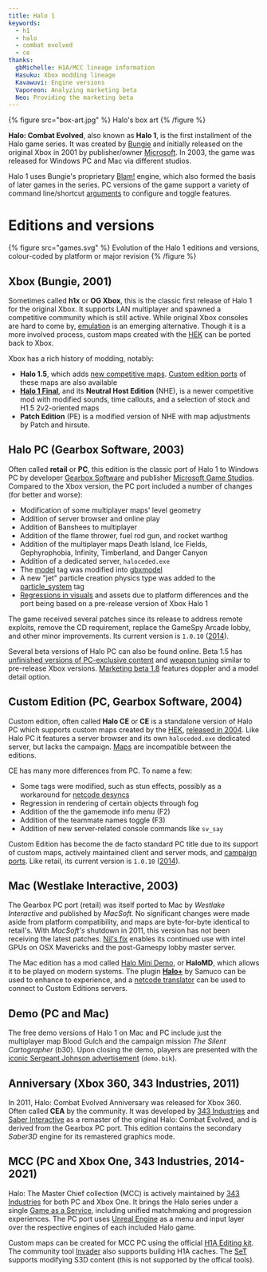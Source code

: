 ```yaml
---
title: Halo 1
keywords:
  - h1
  - halo
  - combat evolved
  - ce
thanks:
  gbMichelle: H1A/MCC lineage information
  Hasuku: Xbox modding lineage
  Kavawuvi: Engine versions
  Vaporeon: Analyzing marketing beta
  Neo: Providing the marketing beta
---
```

{% figure src="box-art.jpg" %}
Halo's box art
{% /figure %}

**Halo: Combat Evolved**, also known as **Halo 1**, is the first installment of the Halo game series. It was created by [Bungie][bungie] and initially released on the original Xbox in 2001 by publisher/owner [Microsoft][microsoft]. In 2003, the game was released for Windows PC and Mac via different studios.

Halo 1 uses Bungie's proprietary [Blam!](~blam) engine, which also formed the basis of later games in the series. PC versions of the game support a variety of command line/shortcut [arguments](~) to configure and toggle features.

# Editions and versions

{% figure src="games.svg" %}
Evolution of the Halo 1 editions and versions, colour-coded by platform or major revision
{% /figure %}

## Xbox (Bungie, 2001)
Sometimes called **h1x** or **OG Xbox**, this is the classic first release of Halo 1 for the original Xbox. It supports LAN multiplayer and spawned a competitive community which is still active. While original Xbox consoles are hard to come by, [emulation][xemu] is an emerging alternative. Though it is a more involved process, custom maps created with the [HEK](~) can be ported back to Xbox.

Xbox has a rich history of modding, notably:

* **Halo 1.5**, which adds [new competitive maps][h15]. [Custom edition ports][h15-maps-ce] of these maps are also available
* [**Halo 1 Final**][h1final], and its **Neutral Host Edition** (NHE), is a newer competitive mod with modified sounds, time callouts, and a selection of stock and H1.5 2v2-oriented maps
* **Patch Edition** (PE) is a modified version of NHE with map adjustments by Patch and hirsute.

## Halo PC (Gearbox Software, 2003)
Often called **retail** or **PC**, this edition is the classic port of Halo 1 to Windows PC by developer [Gearbox Software][gearbox] and publisher [Microsoft Game Studios][microsoft]. Compared to the Xbox version, the PC port included a number of changes (for better and worse):

* Modification of some multiplayer maps' level geometry
* Addition of server browser and online play
* Addition of Banshees to multiplayer
* Addition of the flame thrower, fuel rod gun, and rocket warthog
* Addition of the multiplayer maps Death Island, Ice Fields, Gephyrophobia, Infinity, Timberland, and Danger Canyon
* Addition of a dedicated server, `haloceded.exe`
* The [model](~) tag was modified into [gbxmodel](~)
* A new "jet" particle creation physics type was added to the [particle_system](~) tag
* [Regressions in visuals](~renderer#gearbox-regressions) and assets due to platform differences and the port being based on a pre-release version of Xbox Halo 1

The game received several patches since its release to address remote exploits, remove the CD requirement, replace the GameSpy Arcade lobby, and other minor improvements. Its current version is `1.0.10` ([2014][patch]).

Several beta versions of Halo PC can also be found online. Beta 1.5 has [unfinished versions of PC-exclusive content][pc-beta-2] and [weapon tuning][pc-beta-1] similar to pre-release Xbox versions. [Marketing beta 1.8][pc-beta-3] features doppler and a model detail option.

## Custom Edition (PC, Gearbox Software, 2004)
Custom edition, often called **Halo CE** or **CE** is a standalone version of Halo PC which supports custom maps created by the [HEK](~), [released in 2004][custom-edition-launch]. Like Halo PC it features a server browser and its own `haloceded.exe` dedicated server, but lacks the campaign. [Maps](~map) are incompatible between the editions.

CE has many more differences from PC. To name a few:

* Some tags were modified, such as stun effects, possibly as a workaround for [netcode desyncs](~netcode#known-issues-and-limitations)
* Regression in rendering of certain objects through fog
* Addition of the the gamemode info menu (F2)
* Addition of the teammate names toggle (F3)
* Addition of new server-related console commands like `sv_say`

Custom Edition has become the de facto standard PC title due to its support of custom maps, actively maintained client and server mods, and [campaign ports][refined]. Like retail, its current version is `1.0.10` ([2014][patch]).

## Mac (Westlake Interactive, 2003)
The Gearbox PC port (retail) was itself ported to Mac by _Westlake Interactive_ and published by _MacSoft_. No significant changes were made aside from platform compatibility, and maps are byte-for-byte identical to retail's. With _MacSoft's_ shutdown in 2011, this version has not been receiving the latest patches. [Nil's fix][nil-fix] enables its continued use with intel GPUs on OSX Mavericks and the post-Gamespy lobby master server.

The Mac edition has a mod called [Halo Mini Demo][halomd], or **HaloMD**, which allows it to be played on modern systems. The plugin [**Halo+**][halo-plus] by Samuco can be used to enhance to experience, and a [netcode translator][halomd-bridge] can be used to connect to Custom Editions servers.

## Demo (PC and Mac)
The free demo versions of Halo 1 on Mac and PC include just the multiplayer map Blood Gulch and the campaign mission _The Silent Cartographer_ (b30). Upon closing the demo, players are presented with the [iconic Sergeant Johnson advertisement][demo-ad] (`demo.bik`).

## Anniversary (Xbox 360, 343 Industries, 2011)
In 2011, Halo: Combat Evolved Anniversary was released for Xbox 360. Often called **CEA** by the community. It was developed by [343 Industries][343i] and [Saber Interactive][saber] as a remaster of the original Halo: Combat Evolved, and is derived from the Gearbox PC port. This edition contains the secondary _Saber3D_ engine for its remastered graphics mode.

## MCC (PC and Xbox One, 343 Industries, 2014-2021)
Halo: The Master Chief collection (MCC) is actively maintained by [343 Industries][343i] for both PC and Xbox One. It brings the Halo series under a single [Game as a Service][gaas], including unified matchmaking and progression experiences. The PC port uses [Unreal Engine][unreal] as a menu and input layer over the respective engines of each included Halo game.

Custom maps can be created for MCC PC using the official [H1A Editing kit](~h1a-ek).
The community tool [Invader](~) also supports building H1A caches. The [SeT](~) supports modifying S3D content (this is not supported by the offical tools).

[gearbox]: https://en.wikipedia.org/wiki/Gearbox_Software
[bungie]: https://en.wikipedia.org/wiki/Bungie
[microsoft]: https://en.wikipedia.org/wiki/Xbox_Game_Studios
[patch]: https://www.bungie.net/en/Forums/Post/64943622
[xemu]: https://github.com/mborgerson/xemu/wiki
[pc-beta-1]: https://www.youtube.com/watch?v=fvXuoceVhpg
[pc-beta-2]: https://www.youtube.com/watch?v=qAK-rIR_st8
[pc-beta-3]: https://archive.org/details/halopcmarketingbeta
[h15]: https://www.youtube.com/watch?v=_a0R8SOIjWQ
[h15-maps-ce]: https://opencarnage.net/index.php?/topic/7455-halo-15-maps-converted-to-ce/
[h1final]: http://halo1final.com
[refined]: https://www.reddit.com/r/HaloCERefined/
[demo-ad]: https://www.youtube.com/watch?v=N11I-YtyLf8
[nil-fix]: https://halo-fixes.forumotion.com/t9-mac-patch-for-the-new-lobby
[halomd]: https://www.halomd.net/
[halo-plus]: https://opencarnage.net/index.php?/topic/5174-halomd-halo/
[halomd-bridge]: https://opencarnage.net/index.php?/topic/7082-misc-ce-development/&page=18#comment-83828
[saber]: https://en.wikipedia.org/wiki/Saber_Interactive
[343i]: https://en.wikipedia.org/wiki/343_Industries
[gaas]: https://en.wikipedia.org/wiki/Games_as_a_service
[unreal]: https://en.wikipedia.org/wiki/Unreal_Engine
[custom-edition-launch]: https://www.gamespot.com/articles/gearbox-readying-halo-custom-edition/1100-6095140/

